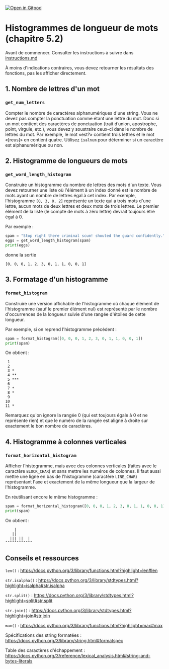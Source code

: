 [![Open in Gitpod](https://gitpod.io/button/open-in-gitpod.svg)](https://gitpod-redirect-0.herokuapp.com/)

# Histogrammes de longueur de mots (chapitre 5.2)

Avant de commencer. Consulter les instructions à suivre dans [instructions.md](instructions.md)

À moins d'indications contraires, vous devez retourner les résultats des fonctions, pas les afficher directement.

## 1. Nombre de lettres d'un mot
### `get_num_letters`

Compter le nombre de caractères alphanumériques d'une string. Vous ne devez pas compter la ponctuation comme étant une lettre du mot. Donc si un mot contient des caractères de ponctuation (trait d’union, apostrophe, point, virgule, etc.), vous devez y soustraire ceux-ci dans le nombre de lettres du mot. Par exemple, le mot «est?» contient trois lettres et le mot «[reus]» en contient quatre. Utilisez `isalnum` pour déterminer si un caractère est alphanumérique ou non.

## 2. Histogramme de longueurs de mots
### `get_word_length_histogram`

Construire un histogramme du nombre de lettres des mots d'un texte. Vous devez retourner une liste où l'élément à un index donné est le nombre de mots ayant un nombre de lettres égal à cet index. Par exemple, l'histogramme `[0, 3, 0, 2]` représente un texte qui a trois mots d'une lettre, aucun mots de deux lettres et deux mots de trois lettres. Le premier élément de la liste (le compte de mots à zéro lettre) devrait toujours être égal à 0.

Par exemple :
```python
spam = "Stop right there criminal scum! shouted the guard confidently."
eggs = get_word_length_histogram(spam)
print(eggs)
```
donne la sortie
```
[0, 0, 0, 1, 2, 3, 0, 1, 1, 0, 0, 1]
```

## 3. Formatage d'un histogramme
### `format_histogram`

Construire une version affichable de l'histogramme où chaque élément de l'histogramme (sauf le premier élément nul) est représenté par le nombre d'occurrences de la longueur suivie d'une rangée d'étoiles de cette longueur.

Par exemple, si on reprend l'histogramme précédent :
```python
spam = format_histogram([0, 0, 0, 1, 2, 3, 0, 1, 1, 0, 0, 1])
print(spam)
```
On obtient :
```
 1
 2
 3 *
 4 **
 5 ***
 6
 7 *
 8 *
 9
10
11 *
```

Remarquez qu'on ignore la rangée 0 (qui est toujours égale à 0 et ne représente rien) et que le numéro de la rangée est aligné à droite sur exactement le bon nombre de caractères.

## 4. Histogramme à colonnes verticales
### `format_horizontal_histogram`

Afficher l'histogramme, mais avec des colonnes verticales (faites avec le caractère `BLOCK_CHAR`) et sans mettre les numéros de colonnes. Il faut aussi mettre une ligne en bas de l'histogramme (caractère `LINE_CHAR`) représentant l'axe et exactement de la même longueur que la largeur de l'histogramme.

En réutilisant encore le même histogramme :
```python
spam = format_horizontal_histogram([0, 0, 0, 1, 2, 3, 0, 1, 1, 0, 0, 1])
print(spam)
```
On obtient :
```
    |
   ||
  ||| ||  |
¯¯¯¯¯¯¯¯¯¯¯¯
```

## Conseils et ressources

`len()` : https://docs.python.org/3/library/functions.html?highlight=len#len

`str.isalpha()` : https://docs.python.org/3/library/stdtypes.html?highlight=isalpha#str.isalpha

`str.split()` : https://docs.python.org/3/library/stdtypes.html?highlight=split#str.split

`str.join()` : https://docs.python.org/3/library/stdtypes.html?highlight=join#str.join

`max()` : https://docs.python.org/3/library/functions.html?highlight=max#max

Spécifications des string formatées : https://docs.python.org/3/library/string.html#formatspec

Table des caractères d'échappement : https://docs.python.org/3/reference/lexical_analysis.html#string-and-bytes-literals
